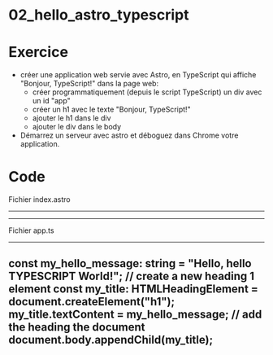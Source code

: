 # 02_hello_astro_typescript


# Exercice

- créer une application web servie avec Astro, en TypeScript qui affiche "Bonjour, TypeScript!" dans la page web:
  - créer programmatiquement (depuis le script TypeScript) un div avec un id "app"
  - créer un h1 avec le texte "Bonjour, TypeScript!"
  - ajouter le h1 dans le div
  - ajouter le div dans le body
- Démarrez un serveur avec astro et déboguez dans Chrome votre application.


# Code 


Fichier index.astro 

---

<!DOCTYPE html>
<html lang="en">

<head>
    <meta charset="UTF-8">
    <meta name="viewport" content="width=device-width, initial-scale=1.0">  
    <title>WebDev101 Telecom Paris</title>
</head>

<body>
    <script src="../scripts/app.ts"></script>
    
</body>

</html>

---

Fichier app.ts

---
const my_hello_message: string = "Hello, hello TYPESCRIPT World!";
// create a new heading 1 element
const my_title: HTMLHeadingElement = document.createElement("h1");
my_title.textContent = my_hello_message;
// add the heading the document
document.body.appendChild(my_title);
---